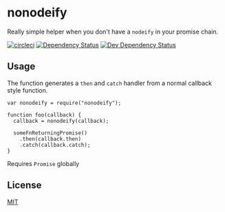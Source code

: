 # nonodeify
Really simple helper when you don't have a `nodeify` in your promise chain.

[![circleci](https://circleci.com/gh/orangemug/nonodeify.png?style=shield)](https://circleci.com/gh/orangemug/nonodeify)
[![Dependency Status](https://david-dm.org/orangemug/nonodeify.svg)](https://david-dm.org/orangemug/nonodeify)
[![Dev Dependency Status](https://david-dm.org/orangemug/nonodeify/dev-status.svg)](https://david-dm.org/orangemug/nonodeify#info=devDependencies)

## Usage
The function generates a `then` and `catch` handler from a normal callback style function.

    var nonodeify = require("nonodeify");

    function foo(callback) {
      callback = nonodeify(callback);

      someFnReturningPromise()
        .then(callback.then)
        .catch(callback.catch);
    }

Requires `Promise` globally


## License
[MIT](LICENSE)
